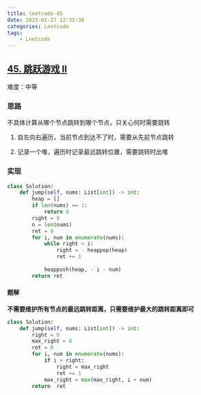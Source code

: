 ```yaml
---
title: leetcode-45
date: 2025-01-27 12:35:38
categories: Leetcode
tags: 
    - Leetcode
---
```


## [45. 跳跃游戏 II](https://leetcode.cn/problems/jump-game-ii/description/)

难度：中等

### 思路

不具体计算从哪个节点跳转到哪个节点，只关心何时需要跳转

1. 自左向右遍历，当前节点到达不了时，需要从先前节点跳转

2. 记录一个堆，遍历时记录最远跳转位置，需要跳转时出堆

### 实现

```python
class Solution:
    def jump(self, nums: List[int]) -> int:
        heap = []
        if len(nums) == 1:
            return 0
        right = 0
        n = len(nums)
        ret = 0
        for i, num in enumerate(nums):
            while right < i:
                right = - heappop(heap)
                ret += 1
            
            heappush(heap, - i - num)
        return ret
```

#### 题解

**不需要维护所有节点的最远跳转距离，只需要维护最大的跳转距离即可**

```python
class Solution:
    def jump(self, nums: List[int]) -> int:
        right = 0
        max_right = 0
        ret = 0
        for i, num in enumerate(nums):
            if i > right:
                right = max_right
                ret += 1
            max_right = max(max_right, i + num)
        return  ret
            
```